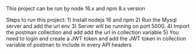 This project can be run by node 16.x and npm 8.x version

Steps to run this project:
    1) Install nodejs 16 and npm
    2) Run the Mysql server and add the url env
    3) Server will be running on port 5000.
    4) Import the postman collection and add add the url in collection variable
    5) You need to login and create a JWT token and add the JWT token in collection variable of postman to include in every API headers
